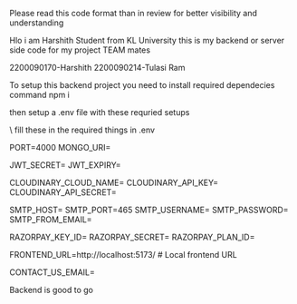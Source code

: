 
Please read this code format than in review for better visibility and understanding

Hlo i am Harshith Student from KL University this is my backend or server side code for my project
TEAM mates

2200090170-Harshith
2200090214-Tulasi Ram


To setup this backend project you need to install required dependecies
command
npm i

then setup a .env file
with these requried setups

\\ fill these in the required things in .env 




PORT=4000
MONGO_URI=

JWT_SECRET=
JWT_EXPIRY=  

CLOUDINARY_CLOUD_NAME=
CLOUDINARY_API_KEY=
CLOUDINARY_API_SECRET=

SMTP_HOST=
SMTP_PORT=465
SMTP_USERNAME=
SMTP_PASSWORD=
SMTP_FROM_EMAIL=

RAZORPAY_KEY_ID=
RAZORPAY_SECRET=
RAZORPAY_PLAN_ID=

FRONTEND_URL=http://localhost:5173/ # Local frontend URL

CONTACT_US_EMAIL=


Backend is good to go
